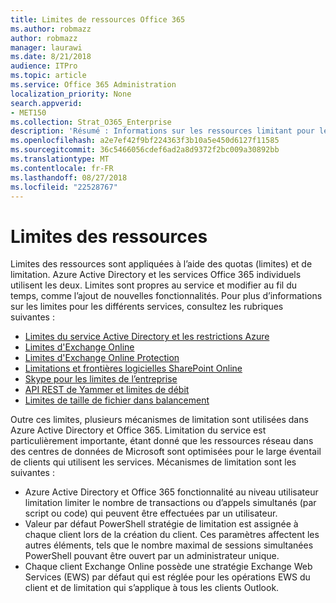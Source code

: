 ```yaml
---
title: Limites de ressources Office 365
ms.author: robmazz
author: robmazz
manager: laurawi
ms.date: 8/21/2018
audience: ITPro
ms.topic: article
ms.service: Office 365 Administration
localization_priority: None
search.appverid:
- MET150
ms.collection: Strat_O365_Enterprise
description: 'Résumé : Informations sur les ressources limitant pour les différentes applications d’Office 365.'
ms.openlocfilehash: a2e7ef42f9bf224363f3b10a5e450d6127f11585
ms.sourcegitcommit: 36c5466056cdef6ad2a8d9372f2bc009a30892bb
ms.translationtype: MT
ms.contentlocale: fr-FR
ms.lasthandoff: 08/27/2018
ms.locfileid: "22528767"
---
```

# <a name="resource-limits"></a>Limites des ressources

Limites des ressources sont appliquées à l’aide des quotas (limites) et de limitation. Azure Active Directory et les services Office 365 individuels utilisent les deux. Limites sont propres au service et modifier au fil du temps, comme l’ajout de nouvelles fonctionnalités. Pour plus d’informations sur les limites pour les différents services, consultez les rubriques suivantes :
- [Limites du service Active Directory et les restrictions Azure](https://msdn.microsoft.com/en-us/library/azure/dn764971.aspx)
- [Limites d'Exchange Online](https://technet.microsoft.com/en-us/library/exchange-online-limits.aspx)
- [Limites d'Exchange Online Protection](https://technet.microsoft.com/en-us/library/exchange-online-protection-limits.aspx)
- [Limitations et frontières logicielles SharePoint Online](https://support.office.com/article/SharePoint-Online-software-boundaries-and-limits-8F34FF47-B749-408B-ABC0-B605E1F6D498)
- [Skype pour les limites de l’entreprise](https://technet.microsoft.com/en-us/library/skype-for-business-online-limits.aspx)
- [API REST de Yammer et limites de débit](https://developer.yammer.com/docs/rest-api-rate-limits)
- [Limites de taille de fichier dans balancement](https://support.office.com/article/File-size-limits-in-Sway-4db21bc6-b42b-499f-9272-66e089db109f)

Outre ces limites, plusieurs mécanismes de limitation sont utilisées dans Azure Active Directory et Office 365. Limitation du service est particulièrement importante, étant donné que les ressources réseau dans des centres de données de Microsoft sont optimisées pour le large éventail de clients qui utilisent les services. Mécanismes de limitation sont les suivantes :
- Azure Active Directory et Office 365 fonctionnalité au niveau utilisateur limitation limiter le nombre de transactions ou d’appels simultanés (par script ou code) qui peuvent être effectuées par un utilisateur.
- Valeur par défaut PowerShell stratégie de limitation est assignée à chaque client lors de la création du client. Ces paramètres affectent les autres éléments, tels que le nombre maximal de sessions simultanées PowerShell pouvant être ouvert par un administrateur unique.
- Chaque client Exchange Online possède une stratégie Exchange Web Services (EWS) par défaut qui est réglée pour les opérations EWS du client et de limitation qui s’applique à tous les clients Outlook.
